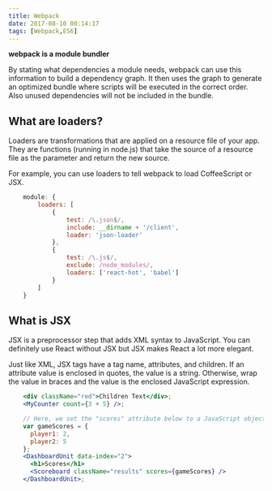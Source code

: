```yaml
---
title: Webpack
date: 2017-08-10 00:14:17
tags: [Webpack,ES6]
---
```



**webpack is a module bundler**

By stating what dependencies a module needs, webpack can use this information to build a dependency graph. It then uses the graph to generate an optimized bundle where scripts will be executed in the correct order. Also unused dependencies will not be included in the bundle.

## What are loaders?
Loaders are transformations that are applied on a resource file of your app. They are functions (running in node.js) that take the source of a resource file as the parameter and return the new source.

For example, you can use loaders to tell webpack to load CoffeeScript or JSX.

```js
	module: {
		loaders: [
			{
				test: /\.json$/,
				include: __dirname + '/client',
				loader: 'json-loader'
			},
			{
				test: /\.js$/,
				exclude: /node_modules/,
				loaders: ['react-hot', 'babel']
			}
		]
	}
```

## What is JSX
JSX is a preprocessor step that adds XML syntax to JavaScript. You can definitely use React without JSX but JSX makes React a lot more elegant.

Just like XML, JSX tags have a tag name, attributes, and children. If an attribute value is enclosed in quotes, the value is a string. Otherwise, wrap the value in braces and the value is the enclosed JavaScript expression.

```jsx
	<div className="red">Children Text</div>;
	<MyCounter count={3 + 5} />;

	// Here, we set the "scores" attribute below to a JavaScript object.
	var gameScores = {
	  player1: 2,
	  player2: 5
	};
	<DashboardUnit data-index="2">
	  <h1>Scores</h1>
	  <Scoreboard className="results" scores={gameScores} />
	</DashboardUnit>;
```
